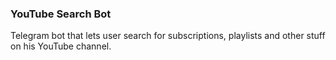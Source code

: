 ### YouTube Search Bot
Telegram bot that lets user search for subscriptions, playlists and other stuff on his YouTube channel.
